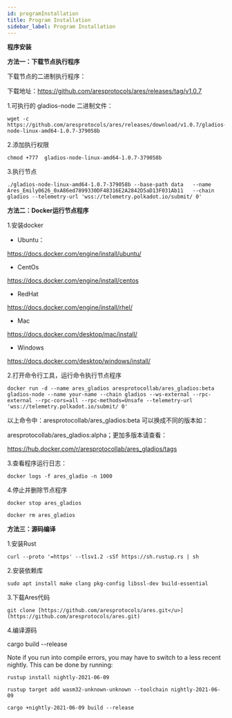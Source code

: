 ```yaml
---
id: programInstallation
title: Program Installation
sidebar_label: Program Installation
---
```


**程序安装**

**方法一：下载节点执行程序**

下载节点的二进制执行程序：

下载地址：[<u>https://github.com/aresprotocols/ares/releases/tag/v1.0.7</u>](https://github.com/aresprotocols/ares/releases/tag/v1.0.7)


1.可执行的 gladios-node 二进制文件：
```
wget -c https://github.com/aresprotocols/ares/releases/download/v1.0.7/gladios-node-linux-amd64-1.0.7-379058b
```

2.添加执行权限
```
chmod +777  gladios-node-linux-amd64-1.0.7-379058b
```

3.执行节点
```
./gladios-node-linux-amd64-1.0.7-379058b --base-path data   --name Ares_Emily0626_0xA86ed7899330DF48316E2A2842D5aD13F031Ab11   --chain gladios --telemetry-url 'wss://telemetry.polkadot.io/submit/ 0'
```

**方法二：Docker运行节点程序**

1.安装docker

*   Ubuntu：

https://docs.docker.com/engine/install/ubuntu/

*   CentOs

https://docs.docker.com/engine/install/centos

*   RedHat

https://docs.docker.com/engine/install/rhel/

*   Mac

https://docs.docker.com/desktop/mac/install/

*   Windows

https://docs.docker.com/desktop/windows/install/

2.打开命令行工具，运行命令执行节点程序

```
docker run -d --name ares_gladios aresprotocollab/ares_gladios:beta gladios-node --name your-name --chain gladios --ws-external --rpc-external --rpc-cors=all --rpc-methods=Unsafe --telemetry-url 'wss://telemetry.polkadot.io/submit/ 0'
```

以上命令中：aresprotocollab/ares_gladios:beta 可以换成不同的版本如：

aresprotocollab/ares_gladios:alpha；更加多版本请查看：

https://hub.docker.com/r/aresprotocollab/ares_gladios/tags

3.查看程序运行日志：


```
docker logs -f ares_gladio -n 1000
```

4.停止并删除节点程序


```
docker stop ares_gladios

docker rm ares_gladios
```




**方法三：源码编译**

1.安装Rust
```
curl --proto '=https' --tlsv1.2 -sSf https://sh.rustup.rs | sh
```

2.安装依赖库
```
sudo apt install make clang pkg-config libssl-dev build-essential
```

3.下载Ares代码
```
git clone [https://github.com/aresprotocols/ares.git</u>](https://github.com/aresprotocols/ares.git)
```

4.编译源码

cargo build --release

Note if you run into compile errors, you may have to switch to a less recent nightly. This can be done by running:

```
rustup install nightly-2021-06-09

rustup target add wasm32-unknown-unknown --toolchain nightly-2021-06-09

cargo +nightly-2021-06-09 build --release
```
